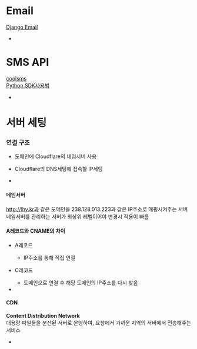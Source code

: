 # Email

[Django Email](https://docs.djangoproject.com/en/1.10/topics/email/)

-

# SMS API

[coolsms](http://www.coolsms.co.kr/)  
[Python SDK사용법](http://www.coolsms.co.kr/Python_SDK_Start_here)  


-

# 서버 세팅

### 연결 구조

- 도메인에 Cloudflare의 네임서버 사용
- Cloudflare의 DNS세팅에 접속할 IP세팅

-


#### 네임서버  

http://lhy.kr과 같은 도메인을 238.128.013.223과 같은 IP주소로 매핑시켜주는 서버  
네임서버를 관리하는 서버가 최상위 레벨이어야 변경시 적용이 빠름

#### A레코드와 CNAME의 차이

- A레코드
	- IP주소를 통해 직접 연결
- C레코드
	- 도메인으로 연결 후 해당 도메인의 IP주소를 다시 찾음

-

#### CDN

**Content Distribution Network**  
대용량 파일들을 분산된 서버로 운영하여, 요청에서 가까운 지역의 서버에서 전송해주는 서비스

-

